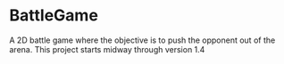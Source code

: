 # BattleGame
A 2D battle game where the objective is to push the opponent out of the arena.
This project starts midway through version 1.4

